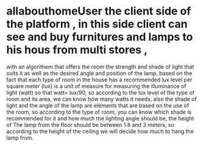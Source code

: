 # allabouthomeUser the client side of the platform , in this side client can see and buy furnitures and lamps to his hous from multi stores ,
with an algorithem that  offers the room the strength and shade of light that suits it as well as the desired angle and position of the lamp,
based on the fact that each type of room in the house has a recommended lux level per square meter (lux) is a unit of measure for measuring the illuminance of light (watt) so that watt= lux/90, 
so according to the lux level of the type of room and its area, we can know how many watts it needs, also the shade of light and the angle of the lamp are elements that are based on the use of the room, so according to the type of room,
you can know which shade is recommended for it and how much the lighting angle should be, the height of The lamp from the floor should be between 1.8 and 3 meters, so according to the height of the ceiling we will decide how much to hang the lamp from.

